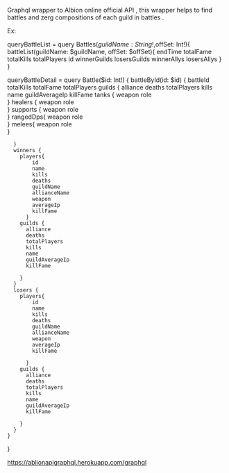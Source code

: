 Graphql wrapper to Albion online official API , this wrapper helps to find battles and zerg compositions of each guild in battles . 


Ex: 

 queryBattleList = query Battles($guildName: String!,$offSet: Int!){
	battleList(guildName: $guildName, offSet: $offSet){
		endTime
		totalFame
		totalKills
		totalPlayers
		id
		winnerGuilds
		losersGuilds
		winnerAllys
		losersAllys
	}
}

 queryBattleDetail = 
query Battle($id: Int!) {
	battleById(id: $id) {
	  battleId
	  totalKills
	  totalFame
	  totalPlayers
	  guilds {
		alliance
		deaths
		totalPlayers
		kills
		name
		guildAverageIp
		killFame
		tanks {
			weapon
			role	
		}
		healers	{
			weapon
			role	
		}
		supports {
			weapon
			role	
		}
		rangedDps{
			weapon
			role	
		}
		melees{
			weapon
			role	
		}

	  }
	  winners {
		players{
			id
			name
			kills
			deaths
			guildName
			allianceName
			weapon
			averageIp
			killFame
		  }
		guilds {
		  alliance
		  deaths
		  totalPlayers
		  kills
		  name
		  guildAverageIp
		  killFame
		  
		}
	  }
	  losers {
		players{
			id
			name
			kills
			deaths
			guildName
			allianceName
			weapon
			averageIp
			killFame
			
		  }
		guilds {
		  alliance
		  deaths
		  totalPlayers
		  kills
		  name
		  guildAverageIp
		  killFame
		  
		}
	  }
	}
  }



https://ablionapigraphql.herokuapp.com/graphql
